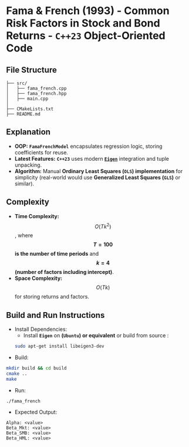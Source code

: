 # Fama & French (1993) - Common Risk Factors in Stock and Bond Returns - __`C++23` Object-Oriented Code__

## File Structure
```
├── src/
│   ├── fama_french.cpp
│   ├── fama_french.hpp
│   ├── main.cpp
│
├── CMakeLists.txt
├── README.md
```

## Explanation
- __OOP:__ __`FamaFrenchModel`__ encapsulates regression logic, storing coefficients for reuse.
- __Latest Features:__ __`C++23`__ uses modern [__`Eigen`__](https://github.com/PX4/eigen) integration and tuple unpacking.
- __Algorithm:__ Manual __Ordinary Least Squares (`OLS`) implementation__ for simplicity (real-world would use __Generalized Least Squares (`GLS`)__ or similar).

## Complexity
- __Time Complexity:__ $$O(Tk^{2})$$, where __$$T=100$$ is the number of time periods__ and __$$k=4$$ (number of factors including intercept)__.
- __Space Complexity:__ $$O(Tk)$$ for storing returns and factors.

## Build and Run Instructions
- Install Dependencies:
  - Install __`Eigen`__ on __(`Ubuntu`) or equivalent__  or build from source :
  ```bash
  sudo apt-get install libeigen3-dev
  ```
- Build:
```bash
mkdir build && cd build
cmake ..
make
```
- Run:
```bash
./fama_french
```
- Expected Output:
```
Alpha: <value>
Beta_Mkt: <value>
Beta_SMB: <value>
Beta_HML: <value>
```
